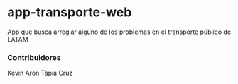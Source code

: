 # app-transporte-web
App que busca arreglar alguno de los problemas en el transporte público de LATAM


### Contribuidores
Kevin Aron Tapia Cruz
